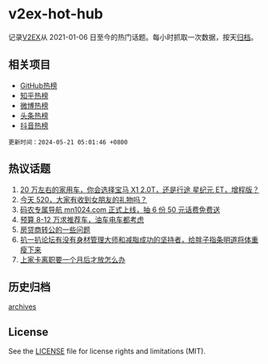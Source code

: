 # v2ex-hot-hub

 记录[V2EX](https://www.v2ex.com/)从 2021-01-06 日至今的热门话题。每小时抓取一次数据，按天[归档](archives)。
 
 ## 相关项目

- [GitHub热榜](https://github.com/it985/github-hot-hub)
- [知乎热榜](https://github.com/it985/zhihu-hot-hub)
- [微博热榜](https://github.com/it985/weibo-hot-hub)
- [头条热榜](https://github.com/it985/toutiao-hot-hub)
- [抖音热榜](https://github.com/it985/douyin-hot-hub)


 `更新时间：2024-05-21 05:01:46 +0800`

## 热议话题

1. [20 万左右的家用车，你会选择宝马 X1 2.0T，还是行途 星纪元 ET，增程版？](https://www.v2ex.com/t/1042157)
1. [今天 520，大家有收到女朋友的礼物吗？](https://www.v2ex.com/t/1042164)
1. [码农专属导航 mn1024.com 正式上线，抽 6 份 50 元话费免费送](https://www.v2ex.com/t/1042387)
1. [预算 8-12 万求推荐车，油车电车都考虑](https://www.v2ex.com/t/1042230)
1. [房贷商转公的一些问题](https://www.v2ex.com/t/1042114)
1. [扒一扒论坛有没有身材管理大师和减脂成功的坚持者，给胖子指条明道将体重瘦下来](https://www.v2ex.com/t/1042207)
1. [上家卡离职要一个月后才放怎么办](https://www.v2ex.com/t/1042134)

## 历史归档

[archives](archives)

## License

See the [LICENSE](LICENSE) file for license rights and limitations (MIT).

